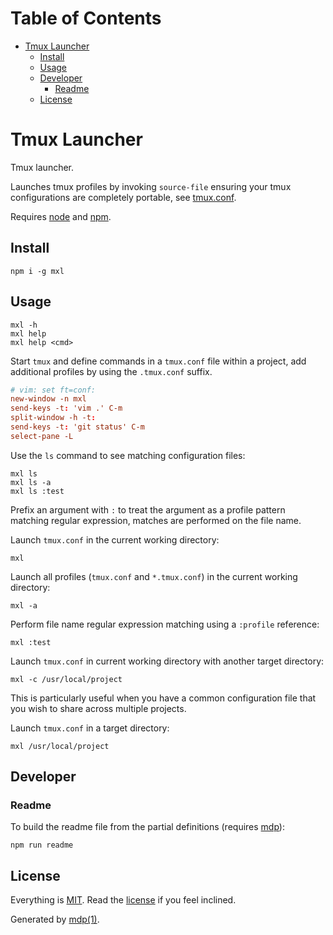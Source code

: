 Table of Contents
=================

* [Tmux Launcher](#tmux-launcher)
  * [Install](#install)
  * [Usage](#usage)
  * [Developer](#developer)
    * [Readme](#readme)
  * [License](#license)

Tmux Launcher
=============

Tmux launcher.

Launches tmux profiles by invoking `source-file` ensuring your tmux 
configurations are completely portable, see [tmux.conf](https://github.com/freeformsystems/mxl/blob/master/tmux.conf).

Requires [node](http://nodejs.org) and [npm](http://www.npmjs.org).

## Install

```
npm i -g mxl
```

## Usage

```
mxl -h
mxl help
mxl help <cmd>
```

Start `tmux` and define commands in a `tmux.conf` file within a project,  add 
additional profiles by using the `.tmux.conf` suffix.

```conf
# vim: set ft=conf:
new-window -n mxl
send-keys -t: 'vim .' C-m
split-window -h -t:
send-keys -t: 'git status' C-m
select-pane -L
```

Use the `ls` command to see matching configuration files:

```
mxl ls
mxl ls -a
mxl ls :test
```

Prefix an argument with `:` to treat the argument as a profile pattern matching 
regular expression, matches are performed on the file name.

Launch `tmux.conf` in the current working directory:

```
mxl
```

Launch all profiles (`tmux.conf` and `*.tmux.conf`) in the current working 
directory:

```
mxl -a
```

Perform file name regular expression matching using a `:profile` reference:

```
mxl :test
```

Launch `tmux.conf` in current working directory with another target directory:

```
mxl -c /usr/local/project
```

This is particularly useful when you have a common configuration file that you 
wish to share across multiple projects.

Launch `tmux.conf` in a target directory:

```
mxl /usr/local/project
```

## Developer

### Readme

To build the readme file from the partial definitions (requires [mdp](https://github.com/freeformsystems/mdp)):

```
npm run readme
```

## License

Everything is [MIT](http://en.wikipedia.org/wiki/MIT_License). Read the [license](https://github.com/freeformsystems/mxl/blob/master/LICENSE) if you feel inclined.

Generated by [mdp(1)](https://github.com/freeformsystems/mdp).

[node]: http://nodejs.org
[npm]: http://www.npmjs.org
[mdp]: https://github.com/freeformsystems/mdp
[nvm]: https://github.com/creationix/nvm
